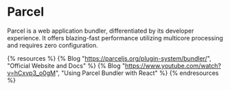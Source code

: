# Parcel

Parcel is a web application bundler, differentiated by its developer experience. It offers blazing-fast performance utilizing multicore processing and requires zero configuration.

{% resources %}
  {% Blog "https://parceljs.org/plugin-system/bundler/", "Official Website and Docs" %}
  {% Blog "https://www.youtube.com/watch?v=hCxvp3_o0gM", "Using Parcel Bundler with React" %}
{% endresources %}
